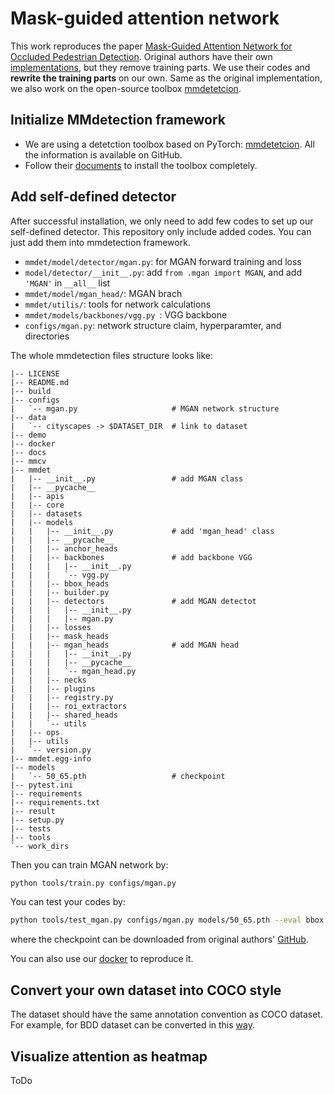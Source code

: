# Mask-guided attention network
This work reproduces the paper [Mask-Guided Attention Network for Occluded Pedestrian Detection](https://arxiv.org/abs/1910.06160). Original authors have their own [implementations](https://github.com/Leotju/MGAN), but they remove training parts. We use their codes and **rewrite the training parts** on our own. Same as the original implementation, we also work on the open-source toolbox [mmdetetcion](https://github.com/open-mmlab/mmdetection). 

## Initialize MMdetection framework
- We are using a detetction toolbox based on PyTorch: [mmdetetcion](https://github.com/open-mmlab/mmdetection). All the information is available on GitHub.
- Follow their [documents](https://mmdetection.readthedocs.io/en/latest/) to install the toolbox completely. 


## Add self-defined detector
After successful installation, we only need to add few codes to set up our self-defined detector. This repository only include added codes. You can just add them into mmdetection framework.
- `mmdet/model/detector/mgan.py`: for MGAN forward training and loss
- `model/detector/__init__.py`: add `from .mgan import MGAN`, and add `'MGAN'` in `__all__` list
- `mmdet/model/mgan_head/`: MGAN brach
- `mmdet/utilis/`: tools for network calculations
- `mmdet/models/backbones/vgg.py `: VGG backbone
- `configs/mgan.py`: network structure claim, hyperparamter, and directories

The whole mmdetection files structure looks like:
```
|-- LICENSE
|-- README.md
|-- build
|-- configs
|   `-- mgan.py                     # MGAN network structure                         
|-- data
|   `-- cityscapes -> $DATASET_DIR  # link to dataset
|-- demo
|-- docker
|-- docs
|-- mmcv
|-- mmdet
|   |-- __init__.py                 # add MGAN class
|   |-- __pycache__
|   |-- apis
|   |-- core
|   |-- datasets
|   |-- models
|   |   |-- __init__.py             # add 'mgan_head' class
|   |   |-- __pycache__
|   |   |-- anchor_heads
|   |   |-- backbones               # add backbone VGG
|   |   |   |-- __init__.py
|   |   |   `-- vgg.py
|   |   |-- bbox_heads
|   |   |-- builder.py
|   |   |-- detectors               # add MGAN detectot
|   |   |   |-- __init__.py
|   |   |   |-- mgan.py
|   |   |-- losses
|   |   |-- mask_heads
|   |   |-- mgan_heads              # add MGAN head
|   |   |   |-- __init__.py
|   |   |   |-- __pycache__
|   |   |   `-- mgan_head.py
|   |   |-- necks
|   |   |-- plugins
|   |   |-- registry.py
|   |   |-- roi_extractors
|   |   |-- shared_heads
|   |   `-- utils
|   |-- ops
|   |-- utils
|   `-- version.py
|-- mmdet.egg-info
|-- models
|   `-- 50_65.pth                   # checkpoint
|-- pytest.ini
|-- requirements
|-- requirements.txt
|-- result
|-- setup.py
|-- tests
|-- tools
`-- work_dirs

```
Then you can train MGAN network by:
```sh
python tools/train.py configs/mgan.py
```
You can test your codes by:
```sh
python tools/test_mgan.py configs/mgan.py models/50_65.pth --eval bbox --out result/50_65_bdd.pkl
```
where the checkpoint can be downloaded from original authors' [GitHub](https://github.com/Leotju/MGAN).

You can also use our [docker](https://hub.docker.com/repository/docker/justinchiu1024/mmdetect) to reproduce it.


## Convert your own dataset into COCO style
The dataset should have the same annotation convention as COCO dataset. For example, for BDD dataset can be converted in this [way](https://github.com/ucbdrive/bdd100k/blob/master/bdd100k/bdd2coco.py).
## Visualize attention as heatmap
ToDo

